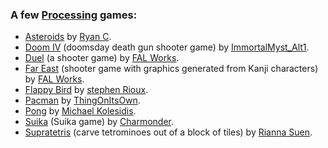 ### A few [Processing](https://processing.org) games:

- [Asteroids](https://codepen.io/tehryanx/pen/dOepMX) by [Ryan C](https://codepen.io/tehryanx).
- [Doom IV](https://openprocessing.org/sketch/2116230) (doomsday death gun shooter game) by [ImmortalMyst_Alt1](https://openprocessing.org/user/366484).
- [Duel](https://openprocessing.org/sketch/453716) (a shooter game) by [FAL Works](https://openprocessing.org/user/67512).
- [Far East](https://openprocessing.org/sketch/769137) (shooter game with graphics generated from Kanji characters) by [FAL Works](https://openprocessing.org/user/67512).
- [Flappy Bird](https://openprocessing.org/sketch/729522) by [stephen Rioux](https://openprocessing.org/user/63826).
- [Pacman](https://openprocessing.org/sketch/663582) by [ThingOnItsOwn](https://openprocessing.org/user/137792).
- [Pong](https://github.com/michaelkolesidis/pong-processing) by [Michael Kolesidis](https://github.com/michaelkolesidis).
- [Suika](https://openprocessing.org/sketch/2084936) (Suika game) by [Charmonder](https://openprocessing.org/user/244319).
- [Supratetris](https://html-classic.itch.zone/html/8337552/supratetris/index.html) (carve tetrominoes out of a block of tiles) by [Rianna Suen](https://vividfax.itch.io).
